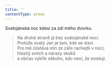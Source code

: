 ```yaml
---
title: ''
contentType: prose
---
```


Svatojánská noc kdesi za zdí mého dvorku.

> Na druhé straně já bez svatojánské noci.  
> Protože svatý Jan je tam, kde se slaví.  
> Pro mě zůstává stín ze záře rachejtlí v noci,  
> hlasitý smích a nárazy skoků  
> a občas výkřik někoho, kdo neví, že existuji.
